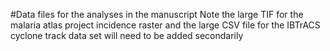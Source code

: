 #Data files for the analyses in the manuscript
Note the large TIF for the malaria atlas project incidence raster and the large CSV file for the IBTrACS cyclone track data set will need to be added secondarily
